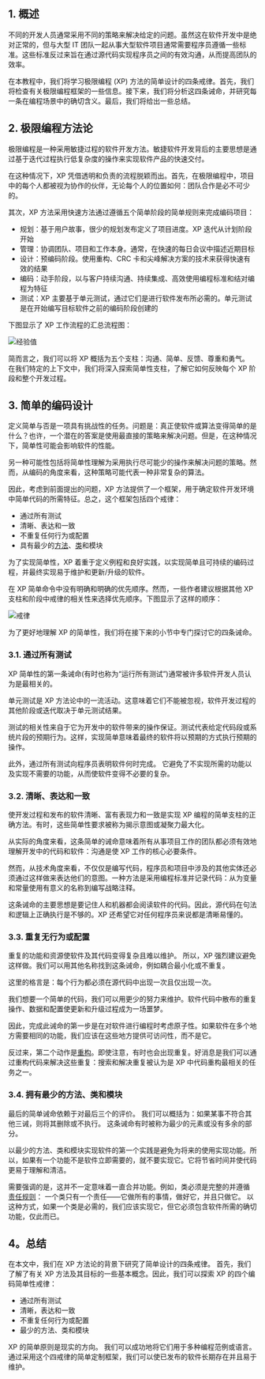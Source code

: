 ## 1. 概述

不同的开发人员通常采用不同的策略来解决给定的问题。虽然这在软件开发中是绝对正常的，但与大型 IT 团队一起从事大型软件项目通常需要程序员遵循一些标准。这些标准反过来旨在通过源代码实现程序员之间的有效沟通，从而提高团队的效率。

在本教程中，我们将学习极限编程 (XP) 方法的简单设计的四条戒律。首先，我们将检查有关极限编程框架的一些信息。接下来，我们将分析这四条诫命，并研究每一条在编程场景中的确切含义。最后，我们将给出一些总结。

## 2. 极限编程方法论

极限编程是一种采用敏捷过程的软件开发方法。敏捷软件开发背后的主要思想是通过基于迭代过程执行低复杂度的操作来实现软件产品的快速交付。

在这种情况下，XP 凭借透明和负责的流程脱颖而出。首先，在极限编程中，项目中的每个人都被视为协作的伙伴，无论每个人的位置如何：团队合作是必不可少的。

其次，XP 方法采用快速方法通过遵循五个简单阶段的简单规则来完成编码项目：

-   规划：基于用户故事，很少的规划发布定义了项目进度。XP 迭代从计划阶段开始
-   管理：协调团队、项目和工作本身。通常，在快速的每日会议中描述近期目标
-   设计：预编码阶段。使用重构、CRC 卡和尖峰解决方案的技术来获得快速有效的结果
-   编码：动手阶段，以与客户持续沟通、持续集成、高效使用编程标准和结对编程为特征
-   测试：XP 主要基于单元测试，通过它们是进行软件发布所必需的。单元测试是在开始编写目标软件之前的编码阶段创建的

下图显示了 XP 工作流程的汇总流程图：

![经验值](https://www.baeldung.com/wp-content/uploads/sites/4/2022/11/XP.png)

简而言之，我们可以将 XP 概括为五个支柱：沟通、简单、反馈、尊重和勇气。 在我们特定的上下文中，我们将深入探索简单性支柱，了解它如何反映每个 XP 阶段和整个开发过程。

## 3. 简单的编码设计

定义简单与否是一项具有挑战性的任务。问题是：真正使软件或算法变得简单的是什么？也许，一个潜在的答案是使用最直接的策略来解决问题。但是，在这种情况下，简单性可能会影响软件的性能。

另一种可能性包括将简单性理解为采用执行尽可能少的操作来解决问题的策略。然而，从编码的角度来看，这种策略可能代表一种非常复杂的算法。

因此，考虑到前面提出的问题，XP 方法提供了一个框架，用于确定软件开发环境中简单代码的所需特征。总之，这个框架包括四个戒律：

-   通过所有测试
-   清晰、表达和一致
-   不重复任何行为或配置
-   具有最少的[方法](https://www.baeldung.com/java-methods)、[类](https://www.baeldung.com/java-classes-objects)和模块

为了实现简单性，XP 着重于定义例程和良好实践，以实现简单且可持续的编码过程，并最终实现易于维护和更新/升级的软件。

在 XP 简单命令中没有明确和明确的优先顺序。然而，一些作者建议根据其他 XP 支柱和阶段中戒律的相关性来选择优先顺序。下图显示了这样的顺序：

![戒律](https://www.baeldung.com/wp-content/uploads/sites/4/2022/11/Commandments.png)

为了更好地理解 XP 的简单性，我们将在接下来的小节中专门探讨它的四条诫命。

### 3.1. 通过所有测试

XP 简单性的第一条诫命(有时也称为“运行所有测试”)通常被许多软件开发人员认为是最相关的。

单元测试是 XP 方法论中的一流活动。这意味着它们不能被忽视，软件开发过程的其他阶段或迭代取决于单元测试结果。

测试的相关性来自于它为开发中的软件带来的操作保证。测试代表给定代码段或系统片段的预期行为。这样，实现简单意味着最终的软件将以预期的方式执行预期的操作。

此外，通过所有测试向程序员表明软件何时完成。 它避免了不实现所需的功能以及实现不需要的功能，从而使软件变得不必要的复杂。

### 3.2. 清晰、表达和一致

使开发过程和发布的软件清晰、富有表现力和一致是实现 XP 编程的简单支柱的正确方法。有时，这些简单性要求被称为揭示意图或凝聚力最大化。

从实际的角度来看，这条简单的诫命意味着所有从事项目工作的团队都必须有效地理解开发中的代码和软件：沟通是使 XP 工作的核心必要条件。

然而，从技术角度来看，不仅仅是编写代码，程序员和项目中涉及的其他实体还必须通过这样做来表达他们的意图。一种方法是采用编程标准并记录代码：从为变量和常量使用有意义的名称到编写战略注释。

这条诫命的主要思想是要记住人和机器都会阅读软件的代码。因此，源代码在句法和逻辑上正确执行是不够的。XP 还希望它对任何程序员来说都是清晰易懂的。

### 3.3. 重复无行为或配置

重复的功能和资源使软件及其代码变得复杂且难以维护。 所以，XP 强烈建议避免这样做。我们可以用其他名称找到这条诫命，例如耦合最小化或不重复。

这里的格言是：每个行为都必须在源代码中出现一次且仅出现一次。

我们想要一个简单的代码，我们可以用更少的努力来维护。软件代码中散布的重复操作、数据和配置使更新和升级过程成为一场噩梦。

因此，完成此诫命的第一步是在对软件进行编程时考虑原子性。如果软件在多个地方需要相同的功能，我们应该在这些地方提供可访问性，而不是它。

反过来，第二个动作是[重构](https://www.baeldung.com/cs/refactoring)。即使注意，有时也会出现重复。好消息是我们可以通过重构代码来解决这些重复：搜索和解决重复被认为是 XP 中代码重构最相关的任务之一。

### 3.4. 拥有最少的方法、类和模块

最后的简单诫命依赖于对最后三个的评价。 我们可以概括为：如果某事不符合其他三诫，则将其删除或不执行。 这条诫命有时被称为最少的元素或没有多余的部分。

以最少的方法、类和模块实现软件的第一个实践是避免为将来的使用实现功能。所以，如果有一个功能不是软件立即需要的，就不要实现它。它将节省时间并使代码更易于理解和清洁。

需要强调的是，这并不一定意味着一直合并功能。例如，类必须是完整的并遵循 [责任规则](http://wiki.c2.com/?OneResponsibilityRule)： 一个类只有一个责任——它做所有的事情，做好它，并且只做它。 以这种方式，如果一个类是必需的，我们应该实现它，但它必须包含软件所需的确切功能，仅此而已。

## 4。总结

在本文中，我们在 XP 方法论的背景下研究了简单设计的四条戒律。 首先，我们了解了有关 XP 方法及其目标的一些基本概念。因此，我们可以探索 XP 的四个编码简单性戒律：

-   通过所有测试
-   清晰，表达和一致
-   不重复任何行为或配置
-   最少的方法、类和模块

XP 的简单原则是现实的方向。 我们可以成功地将它们用于多种编程范例或语言。通过采用这个四戒律的简单定制框架，我们可以使已发布的软件长期存在并且易于维护。